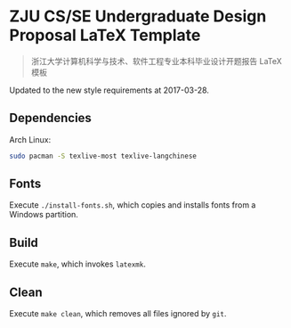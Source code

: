 # ZJU CS/SE Undergraduate Design Proposal LaTeX Template

> 浙江大学计算机科学与技术、软件工程专业本科毕业设计开题报告 LaTeX 模板

Updated to the new style requirements at 2017-03-28.

## Dependencies

Arch Linux:

```bash
sudo pacman -S texlive-most texlive-langchinese
```

## Fonts

Execute `./install-fonts.sh`, which copies and installs fonts from a Windows partition.

## Build

Execute `make`, which invokes `latexmk`.

## Clean

Execute `make clean`, which removes all files ignored by `git`.
